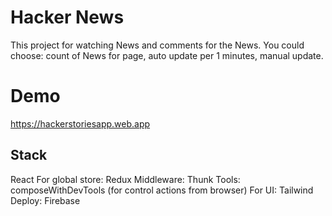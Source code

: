 # Hacker News

This project for watching News and comments for the News.
You could choose: count of News for page, auto update per 1 minutes, manual update. 

# Demo
https://hackerstoriesapp.web.app

## Stack
React
For global store: Redux
Middleware: Thunk
Tools: composeWithDevTools (for control actions from browser)
For UI: Tailwind
Deploy: Firebase